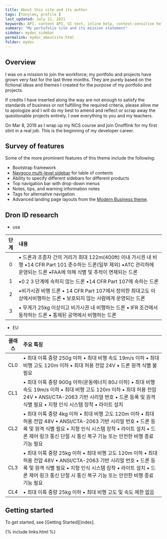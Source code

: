 ```yaml
---
title: About this site and its author
tags: [tonylee, profile ]
last_updated: July 11, 2021
keywords: API, content API, UI text, inline help, context-sensitive help, popovers, tooltips
summary: "My portofolio site and its mission statement"
sidebar: mydoc_sidebar
permalink: mydoc_aboutsite.html
folder: mydoc
---
```



## Overview

I was on a mission to join the workforce; my portfolio and projects have grown very fast 
for the last three months. They are purely based on the fictional ideas and themes I created for the purpose of my portfolio and projects.

If credits I have inserted along the way are not enough to satisfy the standards of business or not fulfilling the required criteria, please allow me to apologize and I will do my best to amend and reflect or scrap away the questionable projects entirely. I owe everything to you and my teachers.

On Mar 8, 2019 as I wrap up my NCS course and join Onofflink for my first stint in a real job. This is the beginning of my developer career.
## Survey of features

Some of the more prominent features of this theme include the following:

* Bootstrap framework
* [Navgoco multi-level sidebar](http://www.komposta.net/article/navgoco) for table of contents
* Ability to specify different sidebars for different products
* Top navigation bar with drop-down menus
* Notes, tips, and warning information notes
* Tags for alternative navigation
* Advanced landing page layouts from the [Modern Business theme](http://startbootstrap.com/template-overviews/modern-business/).


## Dron ID research

- usa
  
|단계 | 내용|
|:----:| :----|
| 0 |• 드론과 조종자 간의 거리가 최대 122m(400ft) 이내 가시권 내 비행 •14 CFR Part 101 준수하는 드론(일부 제외) •ATC 관리하에 운영되는 드론 •FAA에 의해 식별 및 추적이 면제되는 드론|
| 1 | •0 2 3 단계에 속하지 않는 드론 •14 CFR Part 107에 속하는 드론|
| 2 |•비가시권 비행 드론 • 14 CFR Part 107에서 정의한 최대고도 이상에서비행하는 드론 • 보호되지 않는 사람에게 운영되는 드론|
| 3 |• 무게가 25kg 이상이고 비가시권 내 비행하는 드론 • IFR 조건에서 동작하는 드론 • 통제된 공역에서 비행하는 드론|

- EU
  
|클래스 | 주요 특징|
| :----:| :----|
| CL0 | • 최대 이륙 중량 250g 이하 • 최대 비행 속도 19m/s 이하 • 최대 비행 고도 120m 이하 • 최대 허용 전압 24V • 드론 원격 식별 불필요|
| CL1 | • 최대 이륙 중량 900g 이하(운동에너지 80J 이하) • 최대 비행 속도 19m/s 이하 • 최대 비행 고도 120m 이하 • 최대 허용 전압 24V • ANSI/CTA-2063 기반 시리얼 번호 • 드론 등록 및 원격 식별 필요 • 지형 인식 시스템 장착 • 라이트 설치|
| CL2 |• 최대 이륙 중량 4kg 이하 • 최대 비행 고도 120m 이하 • 최대 허용 전압 48V • ANSI/CTA-2063 기반 시리얼 번호 • 드론 등록 및 원격 식별 필요 • 지형 인식 시스템 장착 • 라이트 설치 • 드론 제어 링크 통신 단절 시  통신 복구 기능 또는 안전한 비행 종료 기능 필요 |
| CL3 |• 최대 이륙 중량 25kg 이하 • 최대 비행 고도 120m 이하 • 최대 허용 전압 48V • ANSI/CTA-2063 기반 시리얼 번호 • 드론 등록 및 원격 식별 필요 • 지형 인식 시스템 장착 • 라이트 설치 • 드론 제어 링크 통신 단절 시 통신 복구 기능 또는 안전한 비행 종료 기능 필요|
|CL4 | • 최대 이륙 중량 25kg 이하 • 최대 비행 고도 및 속도 제한 없음 | 
## Getting started

To get started, see [Getting Started][index].

{% include links.html %}
